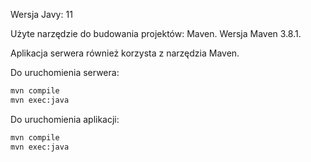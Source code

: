 Wersja Javy: 11

Użyte narzędzie do budowania projektów: Maven. 
Wersja Maven 3.8.1. 

Aplikacja serwera również korzysta z narzędzia Maven.

Do uruchomienia serwera:
```bash
mvn compile
mvn exec:java
```

Do uruchomienia aplikacji:
```bash
mvn compile
mvn exec:java
```


